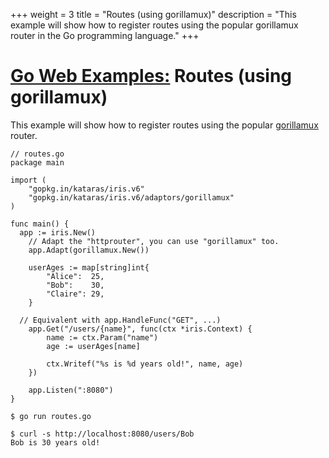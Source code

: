 +++
weight = 3
title = "Routes (using gorillamux)"
description = "This example will show how to register routes using the popular gorillamux router in the Go programming language."
+++

# [Go Web Examples:](/) Routes (using gorillamux)

This example will show how to register routes using the popular <a target="_blank" href="https://github.com/gorilla/mux">gorillamux</a> router.




```
// routes.go
package main

import (
	"gopkg.in/kataras/iris.v6"
	"gopkg.in/kataras/iris.v6/adaptors/gorillamux"
)

func main() {
  app := iris.New()
	// Adapt the "httprouter", you can use "gorillamux" too.
	app.Adapt(gorillamux.New())

	userAges := map[string]int{
		"Alice":  25,
		"Bob":    30,
		"Claire": 29,
	}

  // Equivalent with app.HandleFunc("GET", ...)
	app.Get("/users/{name}", func(ctx *iris.Context) {
		name := ctx.Param("name")
		age := userAges[name]

		ctx.Writef("%s is %d years old!", name, age)
	})

	app.Listen(":8080")
}
```
```
$ go run routes.go

$ curl -s http://localhost:8080/users/Bob
Bob is 30 years old!
```
